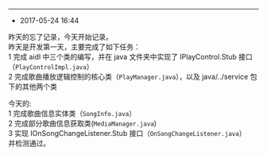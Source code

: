------

- 2017-05-24 16:44

昨天的忘了记录，今天开始记录。<br>
昨天是开发第一天，主要完成了如下任务：<br>
1 完成 aidl 中三个类的编写，并在 java 文件夹中实现了 IPlayControl.Stub 接口（`PlayControlImpl.java`）<br>
2 完成歌曲播放逻辑控制的核心类（`PlayManager.java`），以及 java/../service 包下的其他两个类

今天的:<br>
1 完成歌曲信息实体类（`SongInfo.java`）<br>
2 完成部分歌曲信息获取类(`MediaManager.java`)<br>
3 实现 IOnSongChangeListener.Stub 接口（`OnSongChangeListener.java`）<br>
并检测通过。



